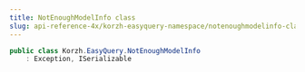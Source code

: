 ```yaml
---
title: NotEnoughModelInfo class
slug: api-reference-4x/korzh-easyquery-namespace/notenoughmodelinfo-class
---
```



```csharp
public class Korzh.EasyQuery.NotEnoughModelInfo
    : Exception, ISerializable

```